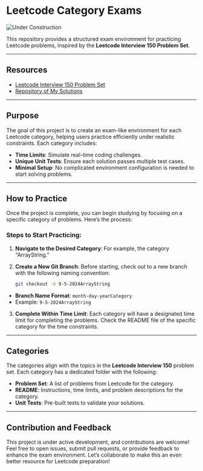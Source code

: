 # Leetcode Category Exams

![Under Construction](https://img.shields.io/badge/status-under_construction-yellow)

This repository provides a structured exam environment for practicing Leetcode problems, inspired by the **Leetcode Interview 150 Problem Set**.

---

## Resources

- [Leetcode Interview 150 Problem Set](https://leetcode.com/studyplan/top-interview-150/)
- [Repository of My Solutions](https://github.com/chitangchin/LeetCodeInterview150)

---

## Purpose

The goal of this project is to create an exam-like environment for each Leetcode category, helping users practice efficiently under realistic constraints. Each category includes:

- **Time Limits**: Simulate real-time coding challenges.
- **Unique Unit Tests**: Ensure each solution passes multiple test cases.
- **Minimal Setup**: No complicated environment configuration is needed to start solving problems.

---

## How to Practice

Once the project is complete, you can begin studying by focusing on a specific category of problems. Here’s the process:

### Steps to Start Practicing:

1. **Navigate to the Desired Category**: For example, the category "ArrayString."
   
2. **Create a New Git Branch**: Before starting, check out to a new branch with the following naming convention:
   
   ```bash
   git checkout -b 9-5-2024ArrayString
    ```
- **Branch Name Format**: `month-day-yearCategory`
- Example: `9-5-2024ArrayString`

3. **Complete Within Time Limit**: Each category will have a designated time limit for completing the problems. Check the README file of the specific category for the time constraints.

---

## Categories

The categories align with the topics in the **Leetcode Interview 150** problem set. Each category has a dedicated folder with the following:

- **Problem Set**: A list of problems from Leetcode for the category.
- **README**: Instructions, time limits, and problem descriptions for the category.
- **Unit Tests**: Pre-built tests to validate your solutions.

---

## Contribution and Feedback

This project is under active development, and contributions are welcome! Feel free to open issues, submit pull requests, or provide feedback to enhance the exam environment. Let’s collaborate to make this an even better resource for Leetcode preparation!
